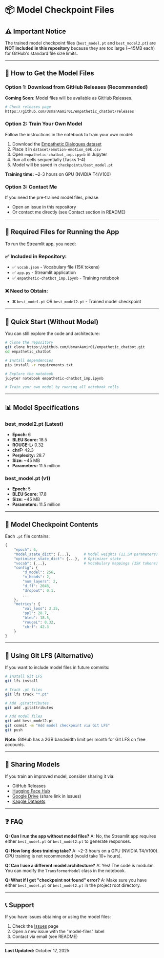 # 📦 Model Checkpoint Files

## ⚠️ Important Notice

The trained model checkpoint files (`best_model.pt` and `best_model2.pt`) are **NOT included in this repository** because they are too large (~45MB each) for GitHub's standard file size limits.

---

## 🎯 How to Get the Model Files

### Option 1: Download from GitHub Releases (Recommended)

**Coming Soon:** Model files will be available as GitHub Releases.

```bash
# Check releases page
https://github.com/UsmanAamir01/empathetic_chatbot/releases
```

### Option 2: Train Your Own Model

Follow the instructions in the notebook to train your own model:

1. Download the [Empathetic Dialogues dataset](https://github.com/facebookresearch/EmpatheticDialogues)
2. Place it in `dataset/emotion-emotion_69k.csv`
3. Open `empathetic-chatbot_imp.ipynb` in Jupyter
4. Run all cells sequentially (Tasks 1-4)
5. Model will be saved in `checkpoints/best_model.pt`

**Training time:** ~2-3 hours on GPU (NVIDIA T4/V100)

### Option 3: Contact Me

If you need the pre-trained model files, please:
- Open an issue in this repository
- Or contact me directly (see Contact section in README)

---

## 📁 Required Files for Running the App

To run the Streamlit app, you need:

### ✅ Included in Repository:
- ✅ `vocab.json` - Vocabulary file (15K tokens)
- ✅ `app.py` - Streamlit application
- ✅ `empathetic-chatbot_imp.ipynb` - Training notebook

### ❌ Need to Obtain:
- ❌ `best_model.pt` OR `best_model2.pt` - Trained model checkpoint

---

## 🚀 Quick Start (Without Model)

You can still explore the code and architecture:

```bash
# Clone the repository
git clone https://github.com/UsmanAamir01/empathetic_chatbot.git
cd empathetic_chatbot

# Install dependencies
pip install -r requirements.txt

# Explore the notebook
jupyter notebook empathetic-chatbot_imp.ipynb

# Train your own model by running all notebook cells
```

---

## 📊 Model Specifications

### best_model2.pt (Latest)
- **Epoch:** 6
- **BLEU Score:** 18.5
- **ROUGE-L:** 0.32
- **chrF:** 42.3
- **Perplexity:** 28.7
- **Size:** ~45 MB
- **Parameters:** 11.5 million

### best_model.pt (v1)
- **Epoch:** 5
- **BLEU Score:** 17.8
- **Size:** ~45 MB
- **Parameters:** 11.5 million

---

## 🔧 Model Checkpoint Contents

Each `.pt` file contains:

```python
{
    "epoch": 6,
    "model_state_dict": {...},      # Model weights (11.5M parameters)
    "optimizer_state_dict": {...},  # Optimizer state
    "vocab": {...},                 # Vocabulary mappings (15K tokens)
    "config": {
        "d_model": 256,
        "n_heads": 2,
        "num_layers": 2,
        "d_ff": 2048,
        "dropout": 0.1,
        ...
    },
    "metrics": {
        "val_loss": 3.35,
        "ppl": 28.7,
        "bleu": 18.5,
        "rougeL": 0.32,
        "chrf": 42.3
    }
}
```

---

## 💾 Using Git LFS (Alternative)

If you want to include model files in future commits:

```bash
# Install Git LFS
git lfs install

# Track .pt files
git lfs track "*.pt"

# Add .gitattributes
git add .gitattributes

# Add model files
git add best_model2.pt
git commit -m "Add model checkpoint via Git LFS"
git push
```

**Note:** GitHub has a 2GB bandwidth limit per month for Git LFS on free accounts.

---

## 🤝 Sharing Models

If you train an improved model, consider sharing it via:
- GitHub Releases
- [Hugging Face Hub](https://huggingface.co/models)
- [Google Drive](https://drive.google.com) (share link in Issues)
- [Kaggle Datasets](https://www.kaggle.com/datasets)

---

## ❓ FAQ

**Q: Can I run the app without model files?**
A: No, the Streamlit app requires either `best_model.pt` or `best_model2.pt` to generate responses.

**Q: How long does training take?**
A: ~2-3 hours on a GPU (NVIDIA T4/V100). CPU training is not recommended (would take 10+ hours).

**Q: Can I use a different model architecture?**
A: Yes! The code is modular. You can modify the `TransformerModel` class in the notebook.

**Q: What if I get "checkpoint not found" error?**
A: Make sure you have either `best_model.pt` or `best_model2.pt` in the project root directory.

---

## 📞 Support

If you have issues obtaining or using the model files:
1. Check the [Issues](https://github.com/UsmanAamir01/empathetic_chatbot/issues) page
2. Open a new issue with the "model-files" label
3. Contact via email (see README)

---

**Last Updated:** October 17, 2025
